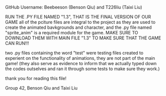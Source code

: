 GitHub Username: Beebeeson (Benson Qiu) and T226liu (Taixi Liu)

RUN THE .PY FILE NAMED "1.3", THAT IS THE FINAL VERSION OF OUR GAME
all of the pciture files are integral to the project as they are used to create the animated bavkgrounds and character, and the .py file named "sprite_anim" is a required module for the game.
  MAKE SURE TO DOWNLOAD THEM WITH MAIN FILE "1.3" TO MAKE SURE THAT THE GAME CAN RUN!!!
  
two .py files containing the word "test" were testing files created to experient on the functionality of animations, they are not part of the main game! 
  (they also serve as evidence to inform that we actually typed down the codes outselves and ran it through some tests to make sure they work.)
  
thank you for reading this file! 


Group 42, Benson Qiu and Taixi Liu
